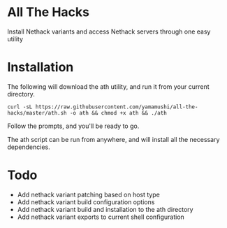 
# All The Hacks
Install Nethack variants and access Nethack servers through one easy utility

# Installation 

The following will download the ath utility, and run it from your current directory.

`curl -sL https://raw.githubusercontent.com/yamamushi/all-the-hacks/master/ath.sh -o ath && chmod +x ath && ./ath`

Follow the prompts, and you'll be ready to go.

The ath script can be run from anywhere, and will install all the necessary dependencies.

# Todo 

* Add nethack variant patching based on host type
* Add nethack variant build configuration options
* Add nethack variant build and installation to the ath directory
* Add nethack variant exports to current shell configuration
